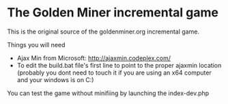 The Golden Miner incremental game
===========

This is the original source of the goldenminer.org incremental game.

Things you will need
- Ajax Min from Microsoft: http://ajaxmin.codeplex.com/
- To edit the build.bat file's first line to point to the proper ajaxmin location (probably you dont need to touch it if you are using an x64 computer and your windows is on C:)


You can test the game without minifiing by launching the index-dev.php
